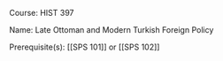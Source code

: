 




Course: HIST 397

Name: Late Ottoman and Modern Turkish Foreign Policy

Prerequisite(s): [[SPS 101]] or [[SPS 102]]